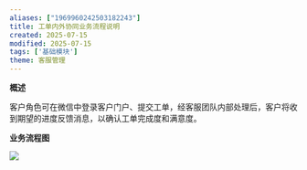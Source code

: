 ```yaml
---
aliases: ["1969960242503182243"]
title: 工单内外协同业务流程说明
created: 2025-07-15
modified: 2025-07-15
tags: ['基础模块']
theme: 客服管理
---
```


**概述**

客户角色可在微信中登录客户门户、提交工单，经客服团队内部处理后，客户将收到期望的进度反馈消息，以确认工单完成度和满意度。

**业务流程图**

**![](448bfc429cc00af3e65bba1fff83975b.jpg)**